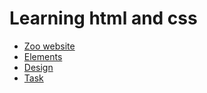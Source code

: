 # Learning html and css
* [Zoo website](https://nikaklokava.github.io/html-css-online-zoo-website/)
* [Elements](https://nikaklokava.github.io/html-css-online-zoo-website/elements)
* [Design](https://www.figma.com/file/jfEFwkXVj1WRq7sUHDr8os/PetStory-online?node-id=17137%3A3212&t=xiu92oGGAx5Zwlxx-0)
* [Task](https://github.com/rolling-scopes-school/tasks/blob/master/tasks/online-zoo/variant-6.md)
